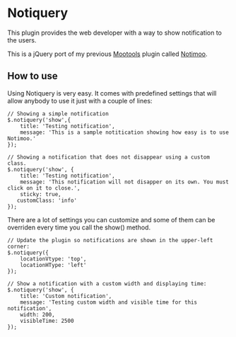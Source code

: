 Notiquery
=======

This plugin provides the web developer with a way to show notification to the users.

This is a jQuery port of my previous [Mootools](http://www.mootools.net) plugin called [Notimoo](http://github.com/PaquitoSoft/Notimoo).



How to use
----------

Using Notiquery is very easy. It comes with predefined settings that will allow anybody 
to use it just with a couple of lines:
	
    // Showing a simple notification
    $.notiquery('show',{
        title: 'Testing notification',
        message: 'This is a sample notitication showing how easy is to use Notimoo.'
    });
	
    // Showing a notification that does not disappear using a custom class.
    $.notiquery('show', {
        title: 'Testing notification',
        message: 'This notification will not disapper on its own. You must click on it to close.',
        sticky: true,
       customClass: 'info'
    });

There are a lot of settings you can customize and some of them can be 
overriden every time you call the show() method.

    // Update the plugin so notifications are shown in the upper-left corner: 
    $.notiquery({
        locationVtype: 'top',
        locationHType: 'left'
    });
	
    // Show a notification with a custom width and displaying time:
    $.notiquery('show', {
        title: 'Custom notification',
        message: 'Testing custom width and visible time for this notification',
        width: 200,
        visibleTime: 2500
    });
	
